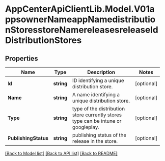 # AppCenterApiClientLib.Model.V01appsownerNameappNamedistributionStoresstoreNamereleasesreleaseIdDistributionStores
## Properties

Name | Type | Description | Notes
------------ | ------------- | ------------- | -------------
**Id** | **string** | ID identifying a unique distribution store. | [optional] 
**Name** | **string** | A name identifying a unique distribution store. | [optional] 
**Type** | **string** | type of the distribution store currently stores type can be intune or googleplay. | [optional] 
**PublishingStatus** | **string** | publishing status of the release in the store. | [optional] 

[[Back to Model list]](../README.md#documentation-for-models) [[Back to API list]](../README.md#documentation-for-api-endpoints) [[Back to README]](../README.md)

